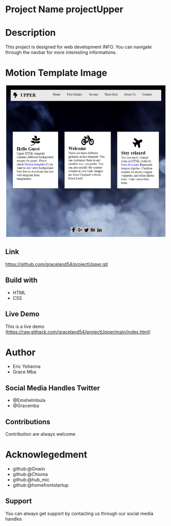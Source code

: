# Project Name projectUpper
# Description
This project is designed for web development INFO. You can navigate through the navbar for more interesting informations.
# Motion Template Image
![This is an alt text](./assets/images/demo.PNG "This is a sample image")
## Link
https://github.com/graceland54/projectUpper.git
## Build with
* HTML 
* CSS
## Live Demo
This is a live demo (https://raw.githack.com/graceland54/projectUpper/main/index.html)
# Author
* Eric Yohanna
* Grace Mba
## Social Media Handles Twitter
* @Emshelmbula
* @Gracemba
## Contributions 
Contribution are always welcome
# Acknowlegedment
* github:@Gnwin
* github:@Chioma
* github:@hub_mic
* github:@homefrontstartup
## Support
You can always get support by contacting us through our social media handles

